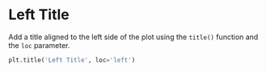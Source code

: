 # Left Title

Add a title aligned to the left side of the plot using the `title()` function and the `loc` parameter.

```python
plt.title('Left Title', loc='left')
```
